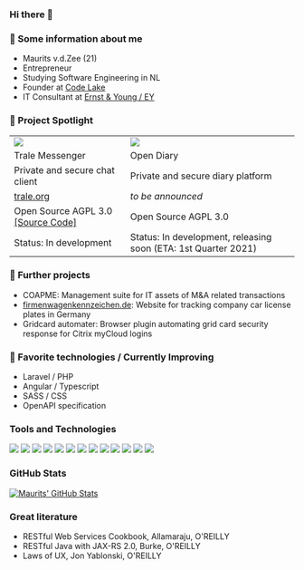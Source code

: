 ### Hi there 👋

### 🧍 Some information about me

- Maurits v.d.Zee (21)
- Entrepreneur
- Studying Software Engineering in NL
- Founder at [Code Lake](https://code-lake.com)
- IT Consultant at [Ernst & Young / EY](https://ey.com)

### 🔭 Project Spotlight

<table style="border: none;">
    <tr>
        <td><img src="https://cdn.code-lake.com/github/trale.png"></td>
        <td><img src="https://cdn.code-lake.com/github/opendiary.png"></td>
    </tr>
    <tr>
        <td>Trale Messenger</td>
        <td>Open Diary</td>
    </tr>
    <tr>
        <td>Private and secure chat client</td>
        <td>Private and secure diary platform</td>
    </tr>
    <tr>
        <td><a href="https://trale.org">trale.org</a></td>
        <td style="font-style: italic;">to be announced</td>
    </tr>
    <tr>
        <td>Open Source AGPL 3.0 <a href="https://github.com/socialstuff-org">[Source Code]</a></td>
        <td>Open Source AGPL 3.0</td>
    </tr>
    <tr>
        <td>Status: In development</td>
        <td>Status: In development, releasing soon (ETA: 1st Quarter 2021)</td>
    </tr>

</table>

### 🔭 Further projects

- COAPME: Management suite for IT assets of M&A related transactions
- [firmenwagenkennzeichen.de](https://firmenwagenkennzeichen.de): Website for tracking company car license plates in Germany
- Gridcard automater: Browser plugin automating grid card security response for Citrix myCloud logins

### 🌱 Favorite technologies / Currently Improving
- Laravel / PHP
- Angular / Typescript
- SASS / CSS
- OpenAPI specification

### Tools and Technologies

![](https://img.shields.io/badge/OS-Manjaro_Linux-informational?style=flat&logo=linux&logoColor=white&color=426ff5)
![](https://img.shields.io/badge/Editor-PHPStorm-informational?style=flat&logo=jetbrains&logoColor=white&color=426ff5)
![](https://img.shields.io/badge/Editor-IntelliJ_IDEA-informational?style=flat&logo=intellij-idea&logoColor=white&color=426ff5)
![](https://img.shields.io/badge/Code-PHP-informational?style=flat&logo=php&logoColor=white&color=426ff5)
![](https://img.shields.io/badge/Code-JavaScript-informational?style=flat&logo=javascript&logoColor=white&color=426ff5)
![](https://img.shields.io/badge/Code-HTML-informational?style=flat&logo=html5&logoColor=white&color=426ff5)
![](https://img.shields.io/badge/Code-CSS-informational?style=flat&logo=css3&logoColor=white&color=426ff5)
![](https://img.shields.io/badge/Code-Java-informational?style=flat&logo=java&logoColor=white&color=426ff5)
![](https://img.shields.io/badge/Tools-MySQL-informational?style=flat&logo=mysql&logoColor=white&color=426ff5)
![](https://img.shields.io/badge/Tools-Git-informational?style=flat&logo=git&logoColor=white&color=426ff5)
![](https://img.shields.io/badge/Framework-Laravel-informational?style=flat&logo=laravel&logoColor=white&color=426ff5)
![](https://img.shields.io/badge/Framework-Angular-informational?style=flat&logo=angular&logoColor=white&color=426ff5)
![](https://img.shields.io/badge/Spec-OpenAPI-informational?style=flat&logo=openapi-initiative&logoColor=white&color=426ff5)

### GitHub Stats

<a href="https://github.com/MauritsvanderZee/MauritsvanderZee">
  <img align="center" src="https://github-readme-stats.vercel.app/api?username=MauritsvanderZee&show_icons=true&include_all_commits=true&custom_title=Maurits' GitHub Stats&line_height=27&count_private=true&title_color=ffffff&text_color=c9cacc&icon_color=426ff5&bg_color=1d1f21" alt="Maurits' GitHub Stats" />
</a>

### Great literature

- RESTful Web Services Cookbook, Allamaraju, O'REILLY
- RESTful Java with JAX-RS  2.0, Burke, O'REILLY
- Laws of UX, Jon Yablonski, O'REILLY
